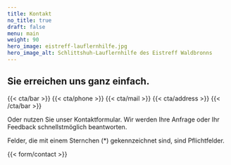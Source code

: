 ```yaml
---
title: Kontakt
no_title: true
draft: false
menu: main
weight: 90
hero_image: eistreff-lauflernhilfe.jpg
hero_image_alt: Schlittshuh-Lauflernhilfe des Eistreff Waldbronns
---
```


## Sie erreichen uns ganz einfach.

{{< cta/bar >}}
{{< cta/phone >}}
{{< cta/mail >}}
{{< cta/address >}}
{{< /cta/bar >}}

Oder nutzen Sie unser Kontaktformular. Wir werden Ihre Anfrage oder Ihr Feedback schnellstmöglich beantworten.

Felder, die mit einem Sternchen (\*) gekennzeichnet sind, sind Pflichtfelder.

{{< form/contact >}}
